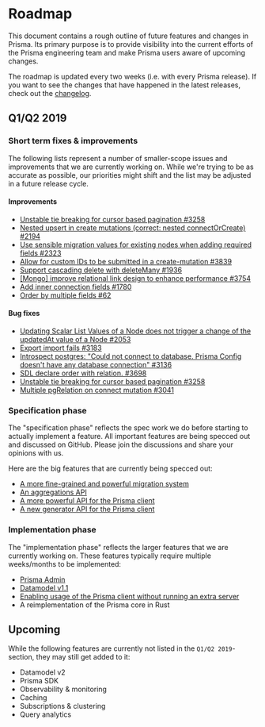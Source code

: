 # Roadmap

This document contains a rough outline of future features and changes in Prisma. Its primary purpose is to provide visibility into the current efforts of the Prisma engineering team and make Prisma users aware of upcoming changes.

The roadmap is updated every two weeks (i.e. with every Prisma release). If you want to see the changes that have happened in the latest releases, check out the [changelog](https://github.com/prisma/prisma/releases).

## Q1/Q2 2019

### Short term fixes & improvements

The following lists represent a number of smaller-scope issues and improvements that we are currently working on. While we're trying to be as accurate as possible, our priorities might shift and the list may be adjusted in a future release cycle.

#### Improvements

- [Unstable tie breaking for cursor based pagination #3258](https://github.com/prisma/prisma/issues/3258)
- [Nested upsert in create mutations (correct: nested connectOrCreate) #2194](https://github.com/prisma/prisma/issues/2194)
- [Use sensible migration values for existing nodes when adding required fields #2323](https://github.com/prisma/prisma/issues/2323)
- [Allow for custom IDs to be submitted in a create-mutation #3839](https://github.com/prisma/prisma/issues/3839)
- [Support cascading delete with deleteMany #1936](https://github.com/prisma/prisma/issues/1936)
- [[Mongo] improve relational link design to enhance performance #3754](https://github.com/prisma/prisma/issues/3754)
- [Add inner connection fields #1780](https://github.com/prisma/prisma/issues/1780)
- [Order by multiple fields #62](https://github.com/prisma/prisma/issues/62)

#### Bug fixes

- [Updating Scalar List Values of a Node does not trigger a change of the updatedAt value of a Node #2053](https://github.com/prisma/prisma/issues/2053)
- [Export import fails #3183](https://github.com/prisma/prisma/issues/3183)
- [Introspect postgres: "Could not connect to database. Prisma Config doesn't have any database connection" #3136](https://github.com/prisma/prisma/issues/3136)
- [SDL declare order with relation. #3698](https://github.com/prisma/prisma/issues/3698)
- [Unstable tie breaking for cursor based pagination #3258](https://github.com/prisma/prisma/issues/3258)
- [Multiple pgRelation on connect mutation #3041](https://github.com/prisma/prisma/issues/3041)

### Specification phase

The "specification phase" reflects the spec work we do before starting to actually implement a feature. All important features are being specced out and discussed on GitHub. Please join the discussions and share your opinions with us.

Here are the big features that are currently being specced out:

- [A more fine-grained and powerful migration system](https://github.com/prisma/rfcs/blob/migrations/text/0000-migrations.md)
- [An aggregations API](https://github.com/prisma/rfcs/blob/prisma-basic-aggregation-support/text/0000-prisma-basic-aggregation-support.md)
- [A more powerful API for the Prisma client](https://github.com/prisma/rfcs/blob/prisma-basic-aggregation-support/text/0000-prisma-basic-aggregation-support.md)
- [A new generator API for the Prisma client](https://github.com/prisma/rfcs/blob/client-generators/text/0000-client-generators.md)

### Implementation phase

The "implementation phase" reflects the larger features that we are currently working on. These features typically require multiple weeks/months to be implemented:

- [Prisma Admin](https://github.com/prisma/prisma-admin-feedback)
- [Datamodel v1.1](https://github.com/prisma/prisma/issues/3408)
- [Enabling usage of the Prisma client without running an extra server](https://github.com/prisma/prisma/issues/2992)
- A reimplementation of the Prisma core in Rust

## Upcoming

While the following features are currently not listed in the `Q1/Q2 2019`-section, they may still get added to it:

- Datamodel v2
- Prisma SDK
- Observability & monitoring
- Caching
- Subscriptions & clustering
- Query analytics